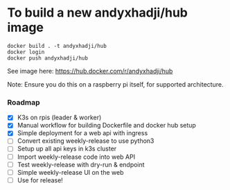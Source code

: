 To build a new andyxhadji/hub image
===================================

```
docker build . -t andyxhadji/hub
docker login
docker push andyxhadji/hub
```

See image here: https://hub.docker.com/r/andyxhadji/hub

Note: Ensure you do this on a raspberry pi itself, for supported architecture.

### Roadmap

- [x] K3s on rpis (leader & worker)
- [x] Manual workflow for building Dockerfile and docker hub setup
- [x] Simple deployment for a web api with ingress
- [ ] Convert existing weekly-release to use python3
- [ ] Setup up all api keys in k3s cluster
- [ ] Import weekly-release code into web API
- [ ] Test weekly-release with dry-run & endpoint
- [ ] Simple weekly-release UI on the web
- [ ] Use for release!
